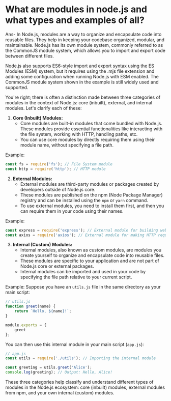 # What are modules in node.js and what types and examples of all?
Ans- 
In Node.js, modules are a way to organize and encapsulate code into reusable files. They help in keeping your codebase organized, modular, and maintainable. Node.js has its own module system, commonly referred to as the CommonJS module system, which allows you to import and export code between different files.

Node.js also supports ES6-style import and export syntax using the ES Modules (ESM) system, but it requires using the .mjs file extension and adding some configuration when running Node.js with ESM enabled. The CommonJS module system shown in the example is still widely used and supported.

You're right; there is often a distinction made between three categories of modules in the context of Node.js: core (inbuilt), external, and internal modules. Let's clarify each of these:

1. **Core (Inbuilt) Modules:**
   - Core modules are built-in modules that come bundled with Node.js. These modules provide essential functionalities like interacting with the file system, working with HTTP, handling paths, etc.
   - You can use core modules by directly requiring them using their module name, without specifying a file path.

Example:
```javascript
const fs = require('fs'); // File System module
const http = require('http'); // HTTP module
```

2. **External Modules:**
   - External modules are third-party modules or packages created by developers outside of Node.js core.
   - These modules are published on the npm (Node Package Manager) registry and can be installed using the `npm` or `yarn` command.
   - To use external modules, you need to install them first, and then you can require them in your code using their names.

Example:
```javascript
const express = require('express'); // External module for building web applications
const axios = require('axios'); // External module for making HTTP requests
```

3. **Internal (Custom) Modules:**
   - Internal modules, also known as custom modules, are modules you create yourself to organize and encapsulate code into reusable files.
   - These modules are specific to your application and are not part of Node.js core or external packages.
   - Internal modules can be imported and used in your code by specifying the file path relative to your current script.

Example:
Suppose you have an `utils.js` file in the same directory as your main script:
```javascript
// utils.js
function greet(name) {
    return `Hello, ${name}!`;
}

module.exports = {
    greet
};
```
You can then use this internal module in your main script (`app.js`):
```javascript
// app.js
const utils = require('./utils'); // Importing the internal module

const greeting = utils.greet('Alice');
console.log(greeting); // Output: Hello, Alice!
```

These three categories help classify and understand different types of modules in the Node.js ecosystem: core (inbuilt) modules, external modules from npm, and your own internal (custom) modules.
